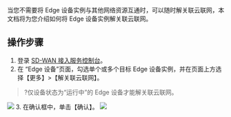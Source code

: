 当您不需要将 Edge 设备实例与其他网络资源互通时，可以随时解关联云联网，本文档将为您介绍如何将 Edge 设备实例解关联云联网。

## 操作步骤

1. 登录 [SD-WAN 接入服务控制台](https://console.cloud.tencent.com/sas/edge)。
2. 在 “Edge 设备”页面，勾选单个或多个目标 Edge 设备实例，并在页面上方选择【更多】>【解关联云联网】。
>?仅设备状态为“运行中”的 Edge 设备才能解关联云联网。
>
![](https://main.qcloudimg.com/raw/2a29ac54030ec162a377c2a12295d084.png)
3. 在确认框中，单击【确认】。
  ![](https://main.qcloudimg.com/raw/50a6f8404e9a3034514f435a391abc83.png)



